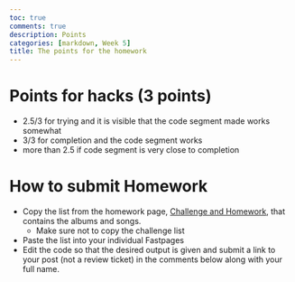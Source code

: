 ```yaml
---
toc: true
comments: true
description: Points
categories: [markdown, Week 5]
title: The points for the homework
---
```


# Points for hacks (3 points)
- 2.5/3 for trying and it is visible that the code segment made works somewhat
- 3/3 for completion and the code segment works
- more than 2.5 if code segment is very close to completion

# How to submit Homework
- Copy the list from the homework page, [Challenge and Homework](https://dillonlee06.github.io/ZestyYeungsReborn/jupyter/week%2013/2022/11/27/Challenge-and-Homework.html), that contains the albums and songs.
    - Make sure not to copy the challenge list
- Paste the list into your individual Fastpages
- Edit the code so that the desired output is given and submit a link to your post (not a review ticket) in the comments below along with your full name.